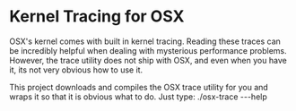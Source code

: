 Kernel Tracing for OSX
================================================================================

OSX's kernel comes with built in kernel tracing. Reading these traces can be
incredibly helpful when dealing with mysterious performance problems. However,
the trace utility does not ship with OSX, and even when you have it, its not
very obvious how to use it.

This project downloads and compiles the OSX trace utility for you and wraps it
so that it is obvious what to do. Just type:
   ./osx-trace ---help

